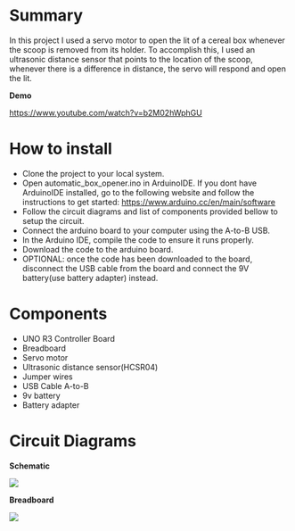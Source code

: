 # Summary

In this project I used a servo motor to open the lit of a cereal box whenever the scoop is removed from its holder. To accomplish this, I used an ultrasonic distance sensor that points to the location of the scoop, whenever there is a difference in distance, the servo will respond and open the lit.

**Demo**

https://www.youtube.com/watch?v=b2M02hWphGU

# How to install

- Clone the project to your local system.
- Open automatic_box_opener.ino in ArduinoIDE. If you dont have ArduinoIDE installed, go to the following website and follow the instructions to get started: https://www.arduino.cc/en/main/software
- Follow the circuit diagrams and list of components provided bellow to setup the circuit.
- Connect the arduino board to your computer using the A-to-B USB.
- In the Arduino IDE, compile the code to ensure it runs properly.
- Download the code to the arduino board.
- OPTIONAL: once the code has been downloaded to the board, disconnect the USB cable from the board and connect the 9V battery(use battery adapter) instead.

# Components

- UNO R3 Controller Board
- Breadboard
- Servo motor
- Ultrasonic distance sensor(HCSR04)
- Jumper wires
- USB Cable A-to-B
- 9v battery
- Battery adapter

# Circuit Diagrams

**Schematic**

![](/media/room_monioring_sys_schematic.PNG)

**Breadboard**

![](/media/room_monioring_sys_breadboard.PNG)
